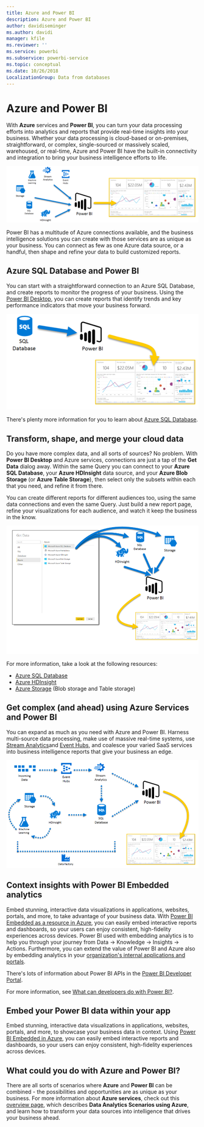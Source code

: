 ```yaml
---
title: Azure and Power BI
description: Azure and Power BI
author: davidiseminger
ms.author: davidi
manager: kfile
ms.reviewer: ''
ms.service: powerbi
ms.subservice: powerbi-service
ms.topic: conceptual
ms.date: 10/26/2018
LocalizationGroup: Data from databases
---
```


# Azure and Power BI

With **Azure** services and **Power BI**, you can turn your data processing efforts into analytics and reports that provide real-time insights into your business. Whether your data processing is cloud-based or on-premises, straightforward, or complex, single-sourced or massively scaled, warehoused, or real-time, Azure and Power BI have the built-in connectivity and integration to bring your business intelligence efforts to life.

![Azure](media/service-azure-and-power-bi/azure_1.png)

Power BI has a multitude of Azure connections available, and the business intelligence solutions you can create with those services are as unique as your business. You can connect as few as one Azure data source, or a handful, then shape and refine your data to build customized reports.

## Azure SQL Database and Power BI

You can start with a straightforward connection to an Azure SQL Database, and create reports to monitor the progress of your business. Using the [Power BI Desktop](desktop-getting-started.md), you can create reports that  identify trends and key performance indicators that move your business forward.

![SQL to PBI](media/service-azure-and-power-bi/azure_2_sqltopbi.png)

There's plenty more information for you to learn about [Azure SQL Database](http://azure.microsoft.com/services/sql-database/).

## Transform, shape, and merge your cloud data

Do you have more complex data, and all sorts of sources? No problem. With **Power BI Desktop** and Azure services, connections are just a tap of the **Get Data** dialog away. Within the same Query you can connect to your **Azure SQL Database**, your **Azure HDInsight** data source, and your **Azure Blob Storage** (or **Azure Table Storage**), then select only the subsets within each that you need, and refine it from there.

You can create different reports for different audiences too, using the same data connections and even the same Query. Just build a new report page, refine your visualizations for each audience, and watch it keep the business in the know.

![Multiple to PBI](media/service-azure-and-power-bi/azure_3_multipletopbi.png)

For more information, take a look at the following resources:

* [Azure SQL Database](http://azure.microsoft.com/services/sql-database/)
* [Azure HDInsight](http://azure.microsoft.com/services/hdinsight/)
* [Azure Storage](http://azure.microsoft.com/services/storage/) (Blob storage and Table storage)

## Get complex (and ahead) using Azure Services and Power BI

You can expand as much as you need with Azure and Power BI. Harness multi-source data processing, make use of massive real-time systems, use [Stream Analytics](http://azure.microsoft.com/services/stream-analytics/)and [Event Hubs](http://azure.microsoft.com/services/event-hubs/), and coalesce your varied SaaS services into business intelligence reports that give your business an edge.

![Azure Complex](media/service-azure-and-power-bi/azure_4_complex.png)

## Context insights with Power BI Embedded analytics

Embed stunning, interactive data visualizations in applications, websites, portals, and more, to take advantage of your business data. With [Power BI Embedded as a resource in Azure](https://azure.microsoft.com/services/power-bi-embedded/), you can easily embed interactive reports and dashboards, so your users can enjoy consistent, high-fidelity experiences across devices.  Power BI used with embedding analytics is to help you through your journey from Data -> Knowledge -> Insights -> Actions.  Furthermore, you can extend the value of Power BI and Azure also by embedding analytics in your [organization's internal applications and portals](https://powerbi.microsoft.com/developers/embedded-analytics/organization/).

There's lots of information about Power BI APIs in the [Power BI Developer Portal](http://dev.powerbi.com).

For more information, see [What can developers do with Power BI?](developer/what-can-you-do.md).

## Embed your Power BI data within your app

Embed stunning, interactive data visualizations in applications, websites, portals, and more, to showcase your business data in context. Using [Power BI Embedded in Azure](https://azure.microsoft.com/services/power-bi-embedded/), you can easily embed interactive reports and dashboards, so your users can enjoy consistent, high-fidelity experiences across devices.

## What could you do with Azure and Power BI?

There are all sorts of scenarios where **Azure** and **Power BI** can be combined - the possibilities and opportunities are as unique as your business. For more information about **Azure services**, check out this [overview page](https://docs.microsoft.com/azure/machine-learning/team-data-science-process/plan-your-environment), which describes **Data Analytics Scenarios using Azure**, and learn how to transform your data sources into intelligence that drives your business ahead.